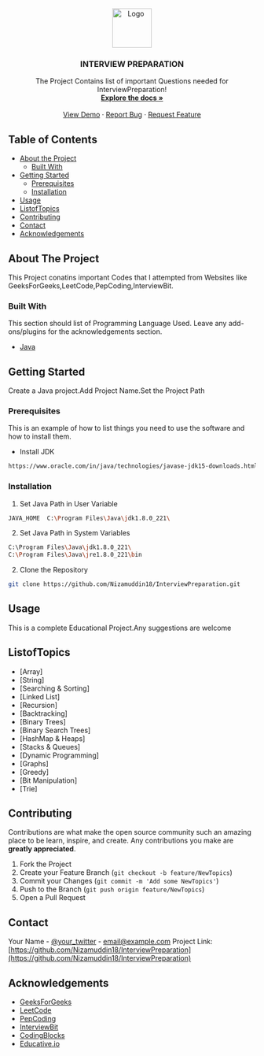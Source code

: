 <!--
*** Thanks for checking out this README Template. If you have a suggestion that would
*** make this better, please fork the repo and create a pull request or simply open
*** an issue with the tag "enhancement".
*** Thanks again! Now go create something AMAZING! :D
-->





<!-- PROJECT SHIELDS -->
<!--
*** I'm using markdown "reference style" links for readability.
*** Reference links are enclosed in brackets [ ] instead of parentheses ( ).
*** See the bottom of this document for the declaration of the reference variables
*** for build-url, contributors-url, etc. This is an optional, concise syntax you may use.
*** https://www.markdownguide.org/basic-syntax/#reference-style-links
-->
<!-- PROJECT LOGO -->
<br />
<p align="center">
  <a href="https://github.com/Nizamuddin18/InterviewPreparation">
    <img src="images/logo.png" alt="Logo" width="80" height="80">
  </a>

  <h3 align="center">INTERVIEW PREPARATION</h3>

  <p align="center">
    The Project Contains list of important Questions needed for InterviewPreparation!
    <br />
    <a href="https://github.com/Nizamuddin18/InterviewPreparation"><strong>Explore the docs »</strong></a>
    <br />
    <br />
    <a href="https://github.com/Nizamuddin18/InterviewPreparation">View Demo</a>
    ·
    <a href="https://github.com/Nizamuddin18/InterviewPreparation">Report Bug</a>
    ·
    <a href="https://github.com/othneildrew/Best-README-Template/issues">Request Feature</a>
  </p>
</p>



<!-- TABLE OF CONTENTS -->
## Table of Contents

* [About the Project](#about-the-project)
  * [Built With](#built-with)
* [Getting Started](#getting-started)
  * [Prerequisites](#prerequisites)
  * [Installation](#installation)
* [Usage](#usage)
* [ListofTopics](#topics)
* [Contributing](#contributing)
* [Contact](#contact)
* [Acknowledgements](#acknowledgements)



<!-- ABOUT THE PROJECT -->
## About The Project
This Project conatins important Codes that I attempted from Websites like GeeksForGeeks,LeetCode,PepCoding,InterviewBit.

<!--
Here's why:
* Your time should be focused on creating something amazing. A project that solves a problem and helps others
* You shouldn't be doing the same tasks over and over like creating a README from scratch
* You should element DRY principles to the rest of your life :smile:

Of course, no one template will serve all projects since your needs may be different. So I'll be adding more in the near future. You may also suggest changes by forking this repo and creating a pull request or opening an issue.

A list of commonly used resources that I find helpful are listed in the acknowledgements.
-->

### Built With
This section should list of Programming Language Used. 
Leave any add-ons/plugins for the acknowledgements section. 
* [Java](https://www.java.com/en/)

<!-- GETTING STARTED -->
## Getting Started

Create a Java project.Add Project Name.Set the Project Path

### Prerequisites

This is an example of how to list things you need to use the software and how to install them.
* Install JDK
```sh
https://www.oracle.com/in/java/technologies/javase-jdk15-downloads.html
```

### Installation

1. Set Java Path in User Variable
```sh
JAVA_HOME  C:\Program Files\Java\jdk1.8.0_221\
```
2. Set Java Path in System Variables
```sh
C:\Program Files\Java\jdk1.8.0_221\
C:\Program Files\Java\jre1.8.0_221\bin
```
2. Clone the Repository
```sh
git clone https://github.com/Nizamuddin18/InterviewPreparation.git
```


<!-- USAGE EXAMPLES -->
## Usage

This is a complete Educational Project.Any suggestions are welcome
<!-- _For more examples, please refer to the [Documentation](https://example.com)_ -->

<!-- ROADMAP -->
## ListofTopics
* [Array]
* [String]
* [Searching & Sorting]
* [Linked List]
* [Recursion]
* [Backtracking]
* [Binary Trees]
* [Binary Search Trees]
* [HashMap & Heaps]
* [Stacks & Queues]
* [Dynamic Programming]
* [Graphs]
* [Greedy]
* [Bit Manipulation]
* [Trie]

<!-- CONTRIBUTING -->
## Contributing

Contributions are what make the open source community such an amazing place to be learn, 
inspire, and create. 
Any contributions you make are **greatly appreciated**.

1. Fork the Project
2. Create your Feature Branch (`git checkout -b feature/NewTopics`)
3. Commit your Changes (`git commit -m 'Add some NewTopics'`)
4. Push to the Branch (`git push origin feature/NewTopics`)
5. Open a Pull Request

<!-- CONTACT -->
## Contact

Your Name - [@your_twitter](https://twitter.com/your_username) - email@example.com
Project Link: [https://github.com/Nizamuddin18/InterviewPreparation](https://github.com/Nizamuddin18/InterviewPreparation)

<!-- ACKNOWLEDGEMENTS -->
## Acknowledgements

* [GeeksForGeeks](https://www.geeksforgeeks.org/)
* [LeetCode](https://leetcode.com/)
* [PepCoding](https://www.pepcoding.com/)
* [InterviewBit](https://www.interviewbit.com/)
* [CodingBlocks](https://codingblocks.com/)
* [Educative.io](https://www.educative.io/)

<!-- MARKDOWN LINKS & IMAGES -->
<!-- https://www.markdownguide.org/basic-syntax/#reference-style-links -->
